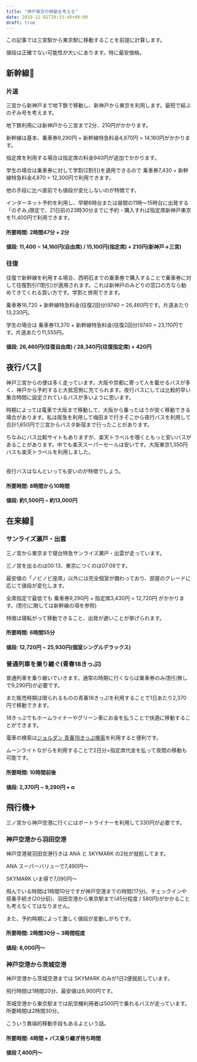 ```yaml
---
title: "神戸東京の移動を考える"
date: 2018-12-01T20:33:40+09:00
draft: true
---
```




この記事では三宮駅から東京駅に移動することを前提に計算します。

値段は正確でない可能性が大いにあります。特に最安価格。

## 新幹線🚄

### 片道

三宮から新神戸まで地下鉄で移動し、新神戸から東京を利用します。最短で結ぶのぞみ号を考えます。

地下鉄利用には新神戸から三宮まで2分、210円がかかります。

新幹線は基本、乗車券9,290円 + 新幹線特急料金4,870円 = 14,160円がかかります。

指定席を利用する場合は指定席の料金940円が追加でかかります。

学生の場合は乗車券に対して学割(2割引)を適用できるので 乗車券7,430 + 新幹線特急料金4,870 = 12,300円で利用できます。

他の手段に比べ直前でも値段が変化しないのが特徴です。

インターネット予約を利用し、早朝6時台または昼間の11時～15時台に出発する「のぞみ｣限定で、21日前の23時30分までに予約・購入すれば指定席新神戸東京を11,400円で利用できます。

#### 所要時間: 2時間47分 + 2分

#### 値段: 11,400 ~ 14,160円(自由席) / 15,100円(指定席) + 210円(新神戸→三宮)



### 往復

往復で新幹線を利用する場合、西明石までの乗車券で購入することで乗車券に対して往復割引(1割引)が適用されます。これは新神戸のみどりの窓口の方なら勧めてきてくれる買い方です。学割と併用できます。

乗車券16,720 + 新幹線特急料金(往復2回分)9740 = 26,460円です。片道あたり13,230円。

学生の場合は 乗車券13,370 + 新幹線特急料金(往復2回分)9740 =  23,110円です。片道あたり11,555円。

#### 値段: 26,460円(往復自由席) / 28,340円(往復指定席) + 420円



## 夜行バス🚌

神戸三宮からの便は多く走っています。大阪や京都に寄って人を載せるバスが多く、神戸から予約すると大抵窓側に充てられます。夜行バスにしては比較的早い集合時間に設定されているバスが多いように思います。

時期によっては電車で大阪まで移動して、大阪から乗ったほうが安く移動できる場合があります。私は阪急を利用して梅田まで行きそこから夜行バスを利用して合計1,650円で三宮からバスタ新宿まで行ったことがあります。

ちなみにバス比較サイトもありますが、楽天トラベルを覗くともっと安いバスがあることがあります。中でも楽天スーパーセールは安いです。大阪東京1,350円バスも楽天トラベルを利用しました。

<a href="https://hb.afl.rakuten.co.jp/hsc/1770aff6.0f7b6703.1770aff7.eaa3fb55/?link_type=pict&ut=eyJwYWdlIjoic2hvcCIsInR5cGUiOiJwaWN0IiwiY29sIjowLCJjYXQiOiIxMjEiLCJiYW4iOiI1MjEyOTMifQ%3D%3D" target="_blank" rel="nofollow noopener noreferrer" style="word-wrap:break-word;"  ><img src="https://hbb.afl.rakuten.co.jp/hsb/1770aff6.0f7b6703.1770aff7.eaa3fb55/?me_id=2100001&me_adv_id=521293&t=pict" border="0" style="margin:2px" alt="" title=""></a>

夜行バスはなんといっても安いのが特徴でしょう。

#### 所要時間: 8時間から10時間

#### 値段: 約1,500円 ~ 約13,000円



## 在来線🚆

### サンライズ瀬戸・出雲

三ノ宮から東京まで寝台特急サンライズ瀬戸・出雲が走っています。

三ノ宮を出るのは00:13、東京につくのは07:08です。

最安値の「ノビノビ座席」以外には完全個室が備わっており、部屋のグレードに応じて値段が変化します。

全席指定で最低でも 乗車券9,290円 + 指定席3,430円 = 12,720円 がかかります。(割引に関しては新幹線の項を参照)

特徴は寝転がって移動できること、出発が遅いことが挙げられます。

#### 所要時間: 6時間55分

#### 値段: 12,720円 ~ 25,930円(個室シングルデラックス)



### 普通列車を乗り継ぐ(青春18きっぷ)

普通列車を乗り継いでいきます。通常の時期に行くならば乗車券のみ(割引無しで9,290円)が必要です。

また販売時期は限られるものの青春18きっぷを利用することで1日あたり2,370円で移動できます。

18きっぷでもホームライナーやグリーン車にお金を払うことで快適に移動することができます。

電車の検索は[ジョルダン 青春18きっぷ検索](https://www.jorudan.co.jp/norikae/seishun18.html)を利用すると便利です。

ムーンライトながらを利用することで2日分+指定席代金を払って夜間の移動も可能です。

#### 所要時間: 10時間前後

#### 値段: 2,370円 ~ 9,290円 + α



## 飛行機✈

三ノ宮から神戸空港に行くにはポートライナーを利用して330円が必要です。

### 神戸空港から羽田空港

神戸空港発羽田空港行きは ANA と SKYMARK の2社が就航してます。

ANA スーパーバリューで7,490円～

SKYMARK いま得で7,090円～

飛んでいる時間は1時間10分ですが神戸空港までの時間(17分)、チェックインや搭乗手続き(20分前)、羽田空港から東京駅まで(45分程度 / 580円)がかかることも考えなくてはなりません。

また、予約時期によって激しく値段が変動しがちです。

#### 所要時間: 2時間30分 ~ 3時間程度

#### 値段: 8,000円～



### 神戸空港から茨城空港

神戸空港から茨城空港までは SKYMARK のみが1日2便就航しています。

飛行時間は1時間20分、最安値は6,900円です。

茨城空港から東京駅までは航空機利用者は500円で乗れるバスが走っています。所要時間は2時間30分。

こういう異端的移動手段もあるよという話。

#### 所要時間: 4時間 + バス乗り継ぎ待ち時間

#### 値段 7,400円～